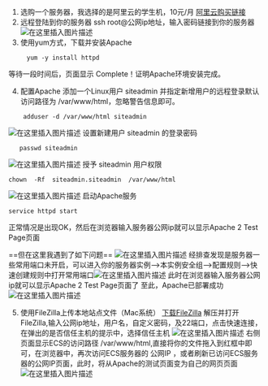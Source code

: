  1. 选购一个服务器，我选择的是阿里云的学生机，10元/月
 [阿里云购买链接](https://promotion.aliyun.com/ntms/act/campus2018.html)
 3. 远程登陆到你的服务器
 	ssh root@公网ip地址，输入密码链接到你的服务器
![在这里插入图片描述](https://img-blog.csdnimg.cn/20190905094854628.png?x-oss-process=image/watermark,type_ZmFuZ3poZW5naGVpdGk,shadow_10,text_aHR0cHM6Ly9ibG9nLmNzZG4ubmV0L3dlaXhpbl80NDU1NTQ4Mw==,size_16,color_FFFFFF,t_70)
3. 使用yum方式，下载并安装Apache
```
     yum -y install httpd
```
  等待一段时间后，页面显示 Complete！证明Apache环境安装完成。
  
  4. 配置Apache
   添加一个Linux用户 siteadmin 并指定新增用户的远程登录默认访问路径为 /var/www/html，忽略警告信息即可。
  

```
    adduser -d /var/www/html siteadmin
```
![在这里插入图片描述](https://img-blog.csdnimg.cn/20190905110549614.png)
设置新建用户 siteadmin 的登录密码

```
   passwd siteadmin
```
![在这里插入图片描述](https://img-blog.csdnimg.cn/20190905110932566.png)
授予 siteadmin 用户权限

```
chown  -Rf  siteadmin.siteadmin  /var/www/html
```
![在这里插入图片描述](https://img-blog.csdnimg.cn/20190905111035651.png)
启动Apache服务

```
service httpd start
```
正常情况是出现OK，然后在浏览器输入服务器公网ip就可以显示Apache 2 Test Page页面

==但在这里我遇到了如下问题==
![在这里插入图片描述](https://img-blog.csdnimg.cn/20190905111142124.png)
经排查发现是服务器一些常用端口未开启，可以进入你的服务器实例-->本实例安全组-->配置规则-->快速创建规则中打开常用端口![在这里插入图片描述](https://img-blog.csdnimg.cn/20190905111925268.png?x-oss-process=image/watermark,type_ZmFuZ3poZW5naGVpdGk,shadow_10,text_aHR0cHM6Ly9ibG9nLmNzZG4ubmV0L3dlaXhpbl80NDU1NTQ4Mw==,size_16,color_FFFFFF,t_70)
此时在浏览器输入服务器公网ip就可以显示Apache 2 Test Page页面了
至此，Apache已部署成功
![在这里插入图片描述](https://img-blog.csdnimg.cn/20190905112915238.png?x-oss-process=image/watermark,type_ZmFuZ3poZW5naGVpdGk,shadow_10,text_aHR0cHM6Ly9ibG9nLmNzZG4ubmV0L3dlaXhpbl80NDU1NTQ4Mw==,size_16,color_FFFFFF,t_70)

5. 使用FileZilla上传本地站点文件（Mac系统）
    [下载FileZilla](http://tansy01.oss-cn-hangzhou.aliyuncs.com/%E4%BA%91%E4%B8%AD%E6%B2%99%E7%AE%B1%E9%99%84%E4%BB%B6%E7%AE%A1%E7%90%86/FileZilla_3.25.2_macosx-x86.app.tar.bz2?spm=5176.11105641.0.0.xhzlRj&file=FileZilla_3.25.2_macosx-x86.app.tar.bz2)
    解压并打开FileZilla,输入公网ip地址，用户名，自定义密码，及22端口，点击快速连接，在弹出的是否信任主机的提示中，选择信任主机
   ![在这里插入图片描述](https://img-blog.csdnimg.cn/20190905113030843.png)
右侧页面显示ECS的访问路径 /var/www/html,直接将你的文件拖入到红框中即可，在浏览器中，再次访问ECS服务器的 公网IP ，或者刷新已访问ECS服务器的公网IP页面，此时，将从Apache的测试页面变为自己的网页页面
![在这里插入图片描述](https://img-blog.csdnimg.cn/20190905115746874.png?x-oss-process=image/watermark,type_ZmFuZ3poZW5naGVpdGk,shadow_10,text_aHR0cHM6Ly9ibG9nLmNzZG4ubmV0L3dlaXhpbl80NDU1NTQ4Mw==,size_16,color_FFFFFF,t_70)